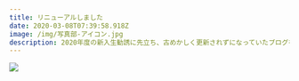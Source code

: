 ```yaml
---
title: リニューアルしました
date: 2020-03-08T07:39:58.918Z
image: /img/写真部-アイコン.jpg
description: 2020年度の新入生勧誘に先立ち、古めかしく更新されずになっていたブログをリニューアルしました。
---
```


![](/img/1f1a0070-宮澤有伸.jpg)
